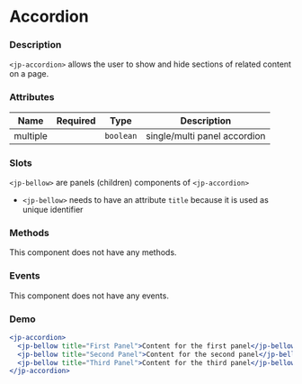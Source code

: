 # Accordion

### Description

`<jp-accordion>` allows the user to show and hide sections of related content on a page.

### Attributes

| **Name** | **Required** | **Type**  |       **Description**        |
| :------: | :----------: | :-------: | :--------------------------: |
| multiple |              | `boolean` | single/multi panel accordion |

### Slots

`<jp-bellow>` are panels (children) components of `<jp-accordion>`

- `<jp-bellow>` needs to have an attribute `title` because it is used as unique identifier

### Methods

This component does not have any methods.

### Events

This component does not have any events.

### Demo

```jsx live
<jp-accordion>
  <jp-bellow title="First Panel">Content for the first panel</jp-bellow>
  <jp-bellow title="Second Panel">Content for the second panel</jp-bellow>
  <jp-bellow title="Third Panel">Content for the third panel</jp-bellow>
</jp-accordion>
```

